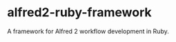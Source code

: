 alfred2-ruby-framework
======================

A framework for Alfred 2 workflow development in Ruby.
